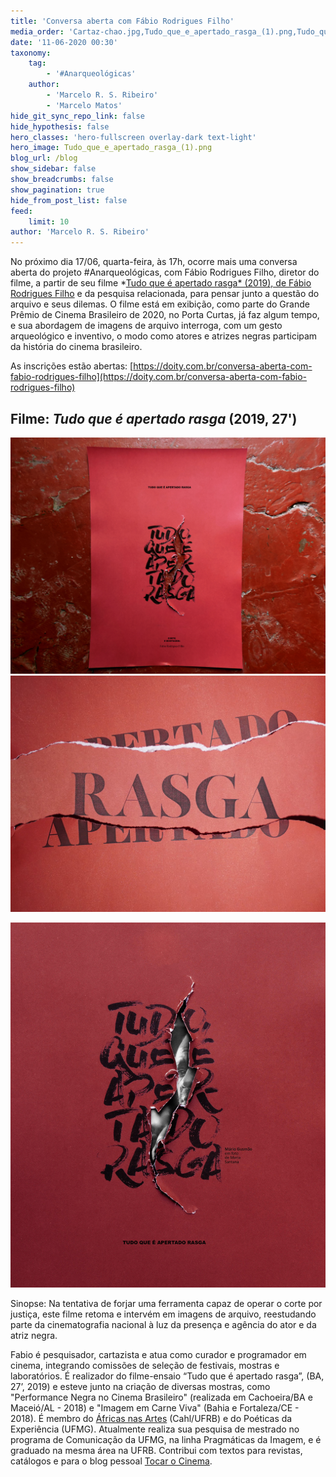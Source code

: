```yaml
---
title: 'Conversa aberta com Fábio Rodrigues Filho'
media_order: 'Cartaz-chao.jpg,Tudo_que_e_apertado_rasga_(1).png,Tudo_que_e_apertado_rasga_(1).jpg'
date: '11-06-2020 00:30'
taxonomy:
    tag:
        - '#Anarqueológicas'
    author:
        - 'Marcelo R. S. Ribeiro'
        - 'Marcelo Matos'
hide_git_sync_repo_link: false
hide_hypothesis: false
hero_classes: 'hero-fullscreen overlay-dark text-light'
hero_image: Tudo_que_e_apertado_rasga_(1).png
blog_url: /blog
show_sidebar: false
show_breadcrumbs: false
show_pagination: true
hide_from_post_list: false
feed:
    limit: 10
author: 'Marcelo R. S. Ribeiro'
---
```


No próximo dia 17/06, quarta-feira, às 17h, ocorre mais uma conversa aberta do projeto #Anarqueológicas, com Fábio Rodrigues Filho, diretor do filme, a partir de seu filme *[Tudo que é apertado rasga* (2019), de Fábio Rodrigues Filho](http://portacurtas.org.br/filme/?name=tudo_que_e_apertado_rasga) e da pesquisa relacionada, para pensar junto a questão do arquivo e seus dilemas. O filme está em exibição, como parte do Grande Prêmio de Cinema Brasileiro de 2020, no Porta Curtas, já faz algum tempo, e sua abordagem de imagens de arquivo interroga, com um gesto arqueológico e inventivo, o modo como atores e atrizes negras participam da história do cinema brasileiro.

As inscrições estão abertas: [https://doity.com.br/conversa-aberta-com-fabio-rodrigues-filho](https://doity.com.br/conversa-aberta-com-fabio-rodrigues-filho)

## Filme: *Tudo que é apertado rasga* (2019, 27')

![](Cartaz-chao.jpg?resize=460&classes=left)
![](Tudo_que_e_apertado_rasga_%281%29.png?resize=460&classes=right)

![](Tudo_que_e_apertado_rasga_%281%29.jpg)

Sinopse: Na tentativa de forjar uma ferramenta capaz de operar o corte por justiça, este filme retoma e intervém em imagens de arquivo, reestudando parte da cinematografia nacional à luz da presença e agência do ator e da atriz negra.

Fabio é pesquisador, cartazista e atua como curador e programador em cinema, integrando comissões de seleção de festivais, mostras e laboratórios. É realizador do filme-ensaio “Tudo que é apertado rasga”, (BA, 27’, 2019) e esteve junto na criação de diversas mostras, como "Performance Negra no Cinema Brasileiro" (realizada em Cachoeira/BA e Maceió/AL - 2018) e "Imagem em Carne Viva" (Bahia e Fortaleza/CE - 2018). É membro do [Áfricas nas Artes](http://africanasartes.wordpresss.com) (Cahl/UFRB) e do Poéticas da Experiência (UFMG). Atualmente realiza sua pesquisa de mestrado no programa de Comunicação da UFMG, na linha Pragmáticas da Imagem, e é graduado na mesma área na UFRB. Contribui com textos para revistas, catálogos e para o blog pessoal [Tocar o Cinema](https://tocarocinema.wordpress.com/).